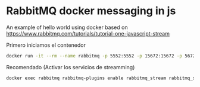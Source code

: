 # RabbitMQ docker messaging in js
An example of hello world using docker
based on https://www.rabbitmq.com/tutorials/tutorial-one-javascript-stream

Primero iniciamos el contenedor
```bash
docker run -it --rm --name rabbitmq -p 5552:5552 -p 15672:15672 -p 5672:5672 -e RABBITMQ_SERVER_ADDITIONAL_ERL_ARGS='-rabbitmq_stream advertised_host localhost' rabbitmq:4-management
```
Recomendado (Activar los servicios de streamming)
```bash
docker exec rabbitmq rabbitmq-plugins enable rabbitmq_stream rabbitmq_stream_management 
```